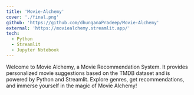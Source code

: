 ```yaml
---
title: 'Movie-Alchemy'
cover: './final.png'
github: 'https://github.com/dhunganaPradeep/Movie-Alchemy'
external: 'https://moviealchemy.streamlit.app/'
tech:
  - Python
  - Streamlit
  - Jupyter Notebook
---
```


Welcome to Movie Alchemy, a Movie Recommendation System. It provides personalized movie suggestions based on the TMDB dataset and is powered by Python and Streamlit. Explore genres, get recommendations, and immerse yourself in the magic of Movie Alchemy!
